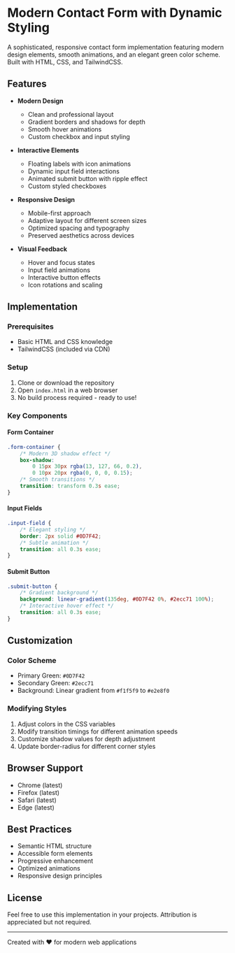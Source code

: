 # Modern Contact Form with Dynamic Styling

A sophisticated, responsive contact form implementation featuring modern design elements, smooth animations, and an elegant green color scheme. Built with HTML, CSS, and TailwindCSS.

## Features

- **Modern Design**
  - Clean and professional layout
  - Gradient borders and shadows for depth
  - Smooth hover animations
  - Custom checkbox and input styling

- **Interactive Elements**
  - Floating labels with icon animations
  - Dynamic input field interactions
  - Animated submit button with ripple effect
  - Custom styled checkboxes

- **Responsive Design**
  - Mobile-first approach
  - Adaptive layout for different screen sizes
  - Optimized spacing and typography
  - Preserved aesthetics across devices

- **Visual Feedback**
  - Hover and focus states
  - Input field animations
  - Interactive button effects
  - Icon rotations and scaling

## Implementation

### Prerequisites

- Basic HTML and CSS knowledge
- TailwindCSS (included via CDN)

### Setup

1. Clone or download the repository
2. Open `index.html` in a web browser
3. No build process required - ready to use!

### Key Components

#### Form Container
```css
.form-container {
    /* Modern 3D shadow effect */
    box-shadow: 
        0 15px 30px rgba(13, 127, 66, 0.2),
        0 10px 20px rgba(0, 0, 0, 0.15);
    /* Smooth transitions */
    transition: transform 0.3s ease;
}
```

#### Input Fields
```css
.input-field {
    /* Elegant styling */
    border: 2px solid #0D7F42;
    /* Subtle animation */
    transition: all 0.3s ease;
}
```

#### Submit Button
```css
.submit-button {
    /* Gradient background */
    background: linear-gradient(135deg, #0D7F42 0%, #2ecc71 100%);
    /* Interactive hover effect */
    transition: all 0.3s ease;
}
```

## Customization

### Color Scheme
- Primary Green: `#0D7F42`
- Secondary Green: `#2ecc71`
- Background: Linear gradient from `#f1f5f9` to `#e2e8f0`

### Modifying Styles
1. Adjust colors in the CSS variables
2. Modify transition timings for different animation speeds
3. Customize shadow values for depth adjustment
4. Update border-radius for different corner styles

## Browser Support

- Chrome (latest)
- Firefox (latest)
- Safari (latest)
- Edge (latest)

## Best Practices

- Semantic HTML structure
- Accessible form elements
- Progressive enhancement
- Optimized animations
- Responsive design principles

## License

Feel free to use this implementation in your projects. Attribution is appreciated but not required.

---

Created with ❤️ for modern web applications